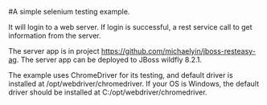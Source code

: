 #A simple selenium testing example.

It will login to a web server. If login is successful, a rest service call to get information from the server.

The server app is in project https://github.com/michaelyin/jboss-resteasy-ag. The server app can be deployed to
JBoss wildfly 8.2.1.

The example uses ChromeDriver for its testing, and default driver is installed at /opt/webdriver/chromedriver. If your OS is Windows, the default driver should be installed at C:/opt/webdriver/chromedriver.
